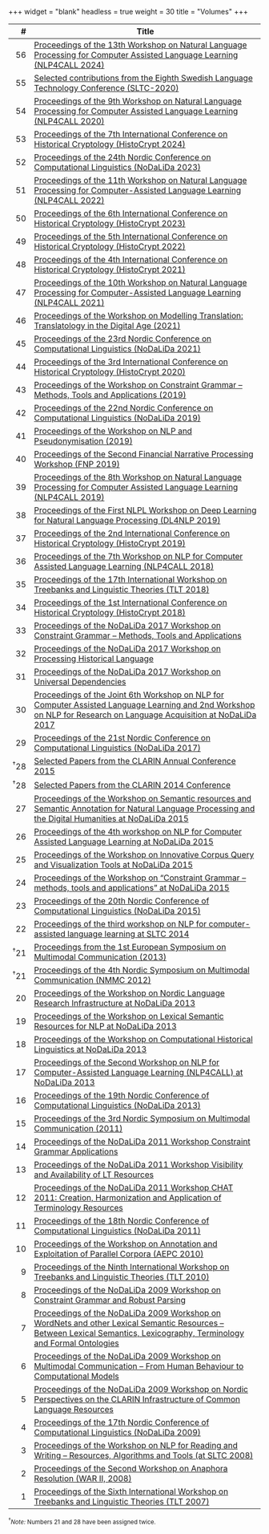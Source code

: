 +++
widget = "blank"
headless = true
weight = 30
title = "Volumes"
+++

| #   | Title |
| ---:| ---- |
| 56  | [Proceedings of the 13th Workshop on Natural Language Processing for Computer Assisted Language Learning (NLP4CALL 2024)](https://doi.org/10.3384/ecp211) |
| 55  | [Selected contributions from the Eighth Swedish Language Technology Conference (SLTC-2020)](https://doi.org/10.3384/ecp184) |
| 54  | [Proceedings of the 9th Workshop on Natural Language Processing for Computer Assisted Language Learning (NLP4CALL 2020)](https://doi.org/10.3384/ecp20175) |
| 53  | [Proceedings of the 7th International Conference on Historical Cryptology (HistoCrypt 2024)](https://hdl.handle.net/10062/98421) |
| 52  | [Proceedings of the 24th Nordic Conference on Computational Linguistics (NoDaLiDa 2023)](https://ep.liu.se/en/conference-issue.aspx?series=ecp&issue=178) |
| 51  | [Proceedings of the 11th Workshop on Natural Language Processing for Computer-Assisted Language Learning (NLP4CALL 2022)](https://ecp.ep.liu.se/index.php/sltc/issue/view/52) |
| 50  | [Proceedings of the 6th International Conference on Historical Cryptology (HistoCrypt 2023)](https://ecp.ep.liu.se/index.php/histocrypt/issue/view/77) |
| 49  | [Proceedings of the 5th International Conference on Historical Cryptology (HistoCrypt 2022)](https://ecp.ep.liu.se/index.php/histocrypt/issue/view/49) |
| 48  | [Proceedings of the 4th International Conference on Historical Cryptology (HistoCrypt 2021)](https://ecp.ep.liu.se/index.php/histocrypt/issue/view/15) |
| 47  | [Proceedings of the 10th Workshop on Natural Language Processing for Computer-Assisted Language Learning (NLP4CALL 2021)](https://ep.liu.se/en/conference-issue.aspx?series=ecp&issue=177) |
| 46  | [Proceedings of the Workshop on Modelling Translation: Translatology in the Digital Age (2021)](https://ep.liu.se/en/conference-issue.aspx?series=ecp&issue=179) |
| 45  | [Proceedings of the 23rd Nordic Conference on Computational Linguistics (NoDaLiDa 2021)](https://ep.liu.se/en/conference-issue.aspx?series=ecp&issue=178) |
| 44  | [Proceedings of the 3rd International Conference on Historical Cryptology (HistoCrypt 2020)](https://ecp.ep.liu.se/index.php/histocrypt/issue/view/18) |
| 43  | [Proceedings of the Workshop on Constraint Grammar – Methods, Tools and Applications (2019)](http://www.ep.liu.se/ecp/contents.asp?issue=168) |
| 42  | [Proceedings of the 22nd Nordic Conference on Computational Linguistics (NoDaLiDa 2019)](http://www.ep.liu.se/ecp/contents.asp?issue=167) |
| 41  | [Proceedings of the Workshop on NLP and Pseudonymisation (2019)](http://www.ep.liu.se/ecp/contents.asp?issue=166) |
| 40  | [Proceedings of the Second Financial Narrative Processing Workshop (FNP 2019)](http://www.ep.liu.se/ecp/contents.asp?issue=165) |
| 39  | [Proceedings of the 8th Workshop on Natural Language Processing for Computer Assisted Language Learning (NLP4CALL 2019)](http://www.ep.liu.se/ecp/contents.asp?issue=164) |
| 38  | [Proceedings of the First NLPL Workshop on Deep Learning for Natural Language Processing (DL4NLP 2019)](http://www.ep.liu.se/ecp/contents.asp?issue=163) |
| 37  | [Proceedings of the 2nd International Conference on Historical Cryptology (HistoCrypt 2019)](http://www.ep.liu.se/ecp/contents.asp?issue=158) |
| 36  | [Proceedings of the 7th Workshop on NLP for Computer Assisted Language Learning (NLP4CALL 2018)](http://www.ep.liu.se/ecp/contents.asp?issue=152) |
| 35  | [Proceedings of the 17th International Workshop on Treebanks and Linguistic Theories (TLT 2018)](http://www.ep.liu.se/ecp/contents.asp?issue=155) |
| 34  | [Proceedings of the 1st International Conference on Historical Cryptology (HistoCrypt 2018)](http://www.ep.liu.se/ecp/contents.asp?issue=149) |
| 33  | [Proceedings of the NoDaLiDa 2017 Workshop on Constraint Grammar – Methods, Tools and Applications](http://www.ep.liu.se/ecp/contents.asp?issue=140) |
| 32  | [Proceedings of the NoDaLiDa 2017 Workshop on Processing Historical Language](http://www.ep.liu.se/ecp/contents.asp?issue=133) |
| 31  | [Proceedings of the NoDaLiDa 2017 Workshop on Universal Dependencies](http://www.ep.liu.se/ecp/contents.asp?issue=135) |
| 30  | [Proceedings of the Joint 6th Workshop on NLP for Computer Assisted Language Learning and 2nd Workshop on NLP for Research on Language Acquisition at NoDaLiDa 2017](http://www.ep.liu.se/ecp/contents.asp?issue=134) |
| 29  | [Proceedings of the 21st Nordic Conference on Computational Linguistics (NoDaLiDa 2017)](http://www.ep.liu.se/ecp/contents.asp?issue=131) |
| <sup>†</sup>28 | [Selected Papers from the CLARIN Annual Conference 2015](http://www.ep.liu.se/ecp/contents.asp?issue=123) |
| <sup>†</sup>28 | [Selected Papers from the CLARIN 2014 Conference](http://www.ep.liu.se/ecp/contents.asp?issue=116) |
| 27  | [Proceedings of the Workshop on Semantic resources and Semantic Annotation for Natural Language Processing and the Digital Humanities at NoDaLiDa 2015](http://www.ep.liu.se/ecp/contents.asp?issue=112) |
| 26  | [Proceedings of the 4th workshop on NLP for Computer Assisted Language Learning at NoDaLiDa 2015](http://www.ep.liu.se/ecp/contents.asp?issue=114) |
| 25  | [Proceedings of the Workshop on Innovative Corpus Query and Visualization Tools at NoDaLiDa 2015](http://www.ep.liu.se/ecp/contents.asp?issue=111) |
| 24  | [Proceedings of the Workshop on “Constraint Grammar – methods, tools and applications” at NoDaLiDa 2015](http://www.ep.liu.se/ecp/contents.asp?issue=113) |
| 23  | [Proceedings of the 20th Nordic Conference of Computational Linguistics (NoDaLiDa 2015)](http://www.ep.liu.se/ecp/contents.asp?issue=109) |
| 22  | [Proceedings of the third workshop on NLP for computer-assisted language learning at SLTC 2014](http://www.ep.liu.se/ecp/contents.asp?issue=107) |
| <sup>†</sup>21  | [Proceedings from the 1st European Symposium on Multimodal Communication (2013)](http://www.ep.liu.se/ecp/contents.asp?issue=101) |
| <sup>†</sup>21  | [Proceedings of the 4th Nordic Symposium on Multimodal Communication (NMMC 2012)](http://www.ep.liu.se/ecp/contents.asp?issue=093) |
| 20  | [Proceedings of the Workshop on Nordic Language Research Infrastructure at NoDaLiDa 2013](http://www.ep.liu.se/ecp/contents.asp?issue=089) |
| 19  | [Proceedings of the Workshop on Lexical Semantic Resources for NLP at NoDaLiDa 2013](http://www.ep.liu.se/ecp/contents.asp?issue=088) |
| 18  | [Proceedings of the Workshop on Computational Historical Linguistics at NoDaLiDa 2013](http://www.ep.liu.se/ecp/contents.asp?issue=087) |
| 17  | [Proceedings of the Second Workshop on NLP for Computer-Assisted Language Learning (NLP4CALL) at NoDaLiDa 2013](http://www.ep.liu.se/ecp/contents.asp?issue=086) |
| 16  | [Proceedings of the 19th Nordic Conference of Computational Linguistics (NoDaLiDa 2013)](http://www.ep.liu.se/ecp/contents.asp?issue=085) |
| 15  | [Proceedings of the 3rd Nordic Symposium on Multimodal Communication (2011)](http://dspace.ut.ee/handle/10062/22532) |
| 14  | [Proceedings of the NoDaLiDa 2011 Workshop Constraint Grammar Applications](http://dspace.ut.ee/handle/10062/19231) |
| 13  | [Proceedings of the NoDaLiDa 2011 Workshop Visibility and Availability of LT Resources](http://dspace.ut.ee/handle/10062/16975) |
| 12  | [Proceedings of the NoDaLiDa 2011 Workshop CHAT 2011: Creation, Harmonization and Application of Terminology Resources](http://dspace.ut.ee/handle/10062/16956) |
| 11  | [Proceedings of the 18th Nordic Conference of Computational Linguistics (NoDaLiDa 2011)](http://dspace.ut.ee/handle/10062/16955) |
| 10  | [Proceedings of the Workshop on Annotation and Exploitation of Parallel Corpora (AEPC 2010)](http://dspace.ut.ee/handle/10062/15893) |
| 9   | [Proceedings of the Ninth International Workshop on Treebanks and Linguistic Theories (TLT 2010)](http://dspace.ut.ee/handle/10062/15891) |
| 8   | [Proceedings of the NoDaLiDa 2009 Workshop on Constraint Grammar and Robust Parsing](http://dspace.ut.ee/handle/10062/14180) |
| 7   | [Proceedings of the NoDaLiDa 2009 Workshop on WordNets and other Lexical Semantic Resources – Between Lexical Semantics, Lexicography, Terminology and Formal Ontologies](http://dspace.ut.ee/handle/10062/9209) |
| 6   | [Proceedings of the NoDaLiDa 2009 Workshop on Multimodal Communication – From Human Behaviour to Computational Models](http://dspace.ut.ee/handle/10062/9208) |
| 5   | [Proceedings of the NoDaLiDa 2009 Workshop on Nordic Perspectives on the CLARIN Infrastructure of Common Language Resources](http://dspace.ut.ee/handle/10062/9207) |
| 4   | [Proceedings of the 17th Nordic Conference of Computational Linguistics (NoDaLiDa 2009)](http://dspace.ut.ee/handle/10062/9206) |
| 3   | [Proceedings of the Workshop on NLP for Reading and Writing – Resources, Algorithms and Tools (at SLTC 2008)](http://dspace.ut.ee/handle/10062/8647) |
| 2   | [Proceedings of the Second Workshop on Anaphora Resolution (WAR II, 2008)](http://dspace.ut.ee/handle/10062/7129) |
| 1   | [Proceedings of the Sixth International Workshop on Treebanks and Linguistic Theories (TLT 2007)](http://dspace.ut.ee/handle/10062/4476) |

<small class="text-muted">
<sup>†</sup><i>Note:</i> Numbers 21 and 28 have been assigned twice.
</small>
